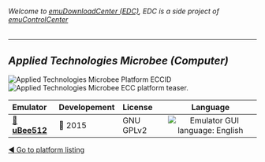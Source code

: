 ###### Welcome to [emuDownloadCenter (EDC)](https://github.com/PhoenixInteractiveNL/emuDownloadCenter/wiki/), EDC is a side project of [emuControlCenter](https://github.com/PhoenixInteractiveNL/emuControlCenter/wiki/)
***
## _Applied Technologies Microbee (Computer)_
![](https://raw.githubusercontent.com/wiki/PhoenixInteractiveNL/emuDownloadCenter/images_platform/ecc_mb_cell.png "Applied Technologies Microbee Platform ECCID")
![](https://raw.githubusercontent.com/wiki/PhoenixInteractiveNL/emuDownloadCenter/images_platform/ecc_mb_teaser.png "Applied Technologies Microbee ECC platform teaser.")

| Emulator | Developement | License | Language |
|:---------|:-------------|:--------|:--------:|
| [:file_folder: **uBee512**](https://github.com/PhoenixInteractiveNL/emuDownloadCenter/wiki/Emulator-ubee512#menu) | :large_blue_circle: 2015 | GNU GPLv2 | ![](https://raw.githubusercontent.com/wiki/PhoenixInteractiveNL/emuDownloadCenter/images_flags/icon_flag_EN_24.png "Emulator GUI language: English") |

[:arrow_backward: Go to platform listing](https://github.com/PhoenixInteractiveNL/emuDownloadCenter/wiki/EDC-Platform-List)

